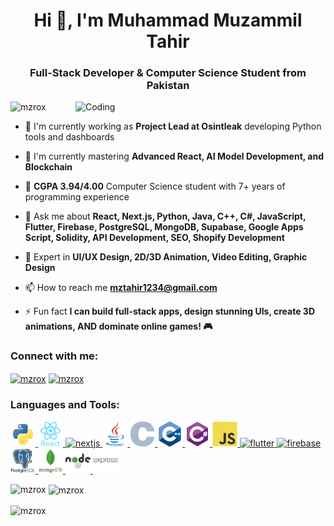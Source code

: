 <h1 align="center">Hi 👋, I'm Muhammad Muzammil Tahir</h1>
<h3 align="center">Full-Stack Developer & Computer Science Student from Pakistan</h3>
<img align="right" alt="Coding" width="400" src="https://media3.giphy.com/media/qgQUggAC3Pfv687qPC/giphy.gif?cid=ecf05e47ph2aprgur5asru20bnu17par5jriyq3bznn1jj23&rid=giphy.gif&ct=g">

<p align="left"> <img src="https://komarev.com/ghpvc/?username=mzrox&label=Profile%20views&color=0e75b6&style=flat" alt="mzrox" /> </p>

- 🔭 I'm currently working as **Project Lead at Osintleak** developing Python tools and dashboards

- 🌱 I'm currently mastering **Advanced React, AI Model Development, and Blockchain**

- 💼 **CGPA 3.94/4.00** Computer Science student with 7+ years of programming experience

- 💬 Ask me about **React, Next.js, Python, Java, C++, C#, JavaScript, Flutter, Firebase, PostgreSQL, MongoDB, Supabase, Google Apps Script, Solidity, API Development, SEO, Shopify Development**

- 🎨 Expert in **UI/UX Design, 2D/3D Animation, Video Editing, Graphic Design**

- 📫 How to reach me **mztahir1234@gmail.com**

- ⚡ Fun fact **I can build full-stack apps, design stunning UIs, create 3D animations, AND dominate online games! 🎮**

<h3 align="left">Connect with me:</h3>
<p align="left">
<a href="https://github.com/mzrox" target="blank"><img align="center" src="https://raw.githubusercontent.com/rahuldkjain/github-profile-readme-generator/master/src/images/icons/Social/github.svg" alt="mzrox" height="30" width="40" /></a>
<a href="https://instagram.com/mzrox" target="blank"><img align="center" src="https://raw.githubusercontent.com/rahuldkjain/github-profile-readme-generator/master/src/images/icons/Social/instagram.svg" alt="mzrox" height="30" width="40" /></a>
</p>

<h3 align="left">Languages and Tools:</h3>
<p align="left"> 
<a href="https://www.python.org" target="_blank" rel="noreferrer"> <img src="https://raw.githubusercontent.com/devicons/devicon/master/icons/python/python-original.svg" alt="python" width="40" height="40"/> </a>
<a href="https://reactjs.org/" target="_blank" rel="noreferrer"> <img src="https://raw.githubusercontent.com/devicons/devicon/master/icons/react/react-original-wordmark.svg" alt="react" width="40" height="40"/> </a>
<a href="https://nextjs.org/" target="_blank" rel="noreferrer"> <img src="https://cdn.worldvectorlogo.com/logos/nextjs-2.svg" alt="nextjs" width="40" height="40"/> </a>
<a href="https://www.java.com" target="_blank" rel="noreferrer"> <img src="https://raw.githubusercontent.com/devicons/devicon/master/icons/java/java-original.svg" alt="java" width="40" height="40"/> </a>
<a href="https://www.cprogramming.com/" target="_blank" rel="noreferrer"> <img src="https://raw.githubusercontent.com/devicons/devicon/master/icons/c/c-original.svg" alt="c" width="40" height="40"/> </a> 
<a href="https://www.w3schools.com/cpp/" target="_blank" rel="noreferrer"> <img src="https://raw.githubusercontent.com/devicons/devicon/master/icons/cplusplus/cplusplus-original.svg" alt="cplusplus" width="40" height="40"/> </a> 
<a href="https://www.w3schools.com/cs/" target="_blank" rel="noreferrer"> <img src="https://raw.githubusercontent.com/devicons/devicon/master/icons/csharp/csharp-original.svg" alt="csharp" width="40" height="40"/> </a>
<a href="https://developer.mozilla.org/en-US/docs/Web/JavaScript" target="_blank" rel="noreferrer"> <img src="https://raw.githubusercontent.com/devicons/devicon/master/icons/javascript/javascript-original.svg" alt="javascript" width="40" height="40"/> </a>
<a href="https://flutter.dev" target="_blank" rel="noreferrer"> <img src="https://www.vectorlogo.zone/logos/flutterio/flutterio-icon.svg" alt="flutter" width="40" height="40"/> </a>
<a href="https://firebase.google.com/" target="_blank" rel="noreferrer"> <img src="https://www.vectorlogo.zone/logos/firebase/firebase-icon.svg" alt="firebase" width="40" height="40"/> </a>
<a href="https://www.postgresql.org" target="_blank" rel="noreferrer"> <img src="https://raw.githubusercontent.com/devicons/devicon/master/icons/postgresql/postgresql-original-wordmark.svg" alt="postgresql" width="40" height="40"/> </a>
<a href="https://www.mongodb.com/" target="_blank" rel="noreferrer"> <img src="https://raw.githubusercontent.com/devicons/devicon/master/icons/mongodb/mongodb-original-wordmark.svg" alt="mongodb" width="40" height="40"/> </a>
<a href="https://nodejs.org" target="_blank" rel="noreferrer"> <img src="https://raw.githubusercontent.com/devicons/devicon/master/icons/nodejs/nodejs-original-wordmark.svg" alt="nodejs" width="40" height="40"/> </a>
<a href="https://expressjs.com" target="_blank" rel="noreferrer"> <img src="https://raw.githubusercontent.com/devicons/devicon/master/icons/express/express-original-wordmark.svg" alt="express" width="40" height="40"/> </a>
</p>

<p><img align="left" src="https://github-readme-stats.vercel.app/api/top-langs?username=mzrox&show_icons=true&locale=en&layout=compact" alt="mzrox" /></p>

<p>&nbsp;<img align="center" src="https://github-readme-stats.vercel.app/api?username=mzrox&show_icons=true&locale=en" alt="mzrox" /></p>

<p><img align="center" src="https://github-readme-streak-stats.herokuapp.com/?user=mzrox&" alt="mzrox" /></p>